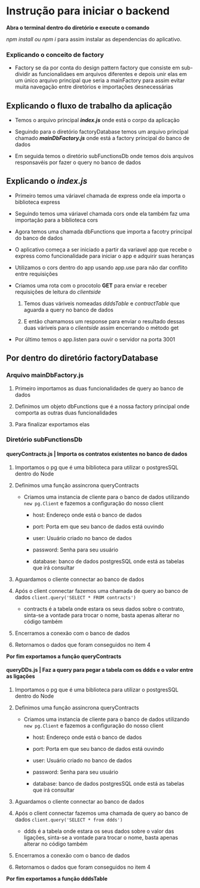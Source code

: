 # Instrução para iniciar o backend

**Abra o terminal dentro do diretório e execute o comando**

_npm install ou npm i_ para assim instalar as dependencias do aplicativo.

   ### Explicando o conceito de factory
  - Factory se da por conta do design pattern factory que consiste em sub-dividir as funcionalidaes em arquivos diferentes e depois unir         elas em um único arquivo principal que seria a mainFactory para assim evitar muita navegação entre diretórios e importações desnecessárias 

## Explicando o fluxo de trabalho da aplicação

- Temos o arquivo principal **_index.js_**  onde está o corpo da aplicação

- Seguindo para o diretório factoryDatabase temos um arquivo principal chamado **_mainDbFactory.js_** onde está a factory principal do banco de dados

- Em seguida temos o diretório subFunctionsDb onde temos dois arquivos responsavéis por fazer o query no banco de dados


## Explicando o _index.js_

- Primeiro temos uma váriavel chamada de express onde ela importa o biblioteca express

- Seguindo temos uma váriavel chamada cors onde ela também faz uma importação para a biblioteca cors

- Agora temos uma chamada dbFunctions que importa a facotry principal do banco de dados

- O aplicativo começa a ser iniciado a partir da variavel app que recebe o express como funcionalidade para iniciar o app e adquirir suas heranças

- Utilizamos o cors dentro do app usando app.use para não dar conflito entre requisições 

- Criamos uma rota com o procotolo **GET** para enviar e receber requisições de leitura do _clientside_
  1. Temos duas váriveis nomeadas _dddsTable_ e _contractTable_ que aguarda a query no banco de dados

  2. E então chamamoss um response para enviar o resultado dessas duas váriveis para o _clientside_ assim encerrando o método get

- Por último temos o app.listen para ouvir o servidor na porta 3001

## Por dentro do diretório factoryDatabase
 
  ### Arquivo mainDbFactory.js
  1. Primeiro importamos as duas funcionalidades de query ao banco de dados
  
  2. Definimos um objeto dbFunctions que é a nossa factory principal onde comporta as outras duas funcionalidades

  3. Para finalizar exportamos elas
 
 ### Diretório subFunctionsDb
 
 #### queryContracts.js | Importa os contratos existentes no banco de dados
  1. Importamos o pg que é uma biblioteca para utilizar o postgresSQL dentro do Node
  
  2. Definimos uma função assincrona queryContracts
  
     - Criamos uma instancia de cliente para o banco de dados utilizando ```new pg.Client``` e fazemos a configuração do nosso client
     
       - host: Endereço onde está o banco de dados
       
       - port: Porta em que seu banco de dados está ouvindo
       
       - user: Usuário criado no banco de dados
       
       - password: Senha para seu usuário
       
       - database: banco de dados postgresSQL onde está as tabelas que irá consultar
       
  3. Aguardamos o cliente connectar ao banco de dados

  4. Após o client connectar fazemos uma chamada de query ao banco de dados ```client.query('SELECT * FROM contracts')```
     - contracts é a tabela onde estara os seus dados sobre o contrato, sinta-se a vontade para trocar o nome, basta apenas alterar no código também

  5. Encerramos a conexão com o banco de dados

  6. Retornamos o dados que foram conseguidos no item 4

**Por fim exportamos a função queryContracts**


 #### queryDDs.js | Faz a query para pegar a tabela com os ddds e o valor entre as ligações 
 
  1. Importamos o pg que é uma biblioteca para utilizar o postgresSQL dentro do Node
  
  2. Definimos uma função assincrona queryContracts
  
     - Criamos uma instancia de cliente para o banco de dados utilizando ```new pg.Client``` e fazemos a configuração do nosso client
     
       - host: Endereço onde está o banco de dados
       
       - port: Porta em que seu banco de dados está ouvindo
       
       - user: Usuário criado no banco de dados
       
       - password: Senha para seu usuário
       
       - database: banco de dados postgresSQL onde está as tabelas que irá consultar
       
  3. Aguardamos o cliente connectar ao banco de dados

  4. Após o client connectar fazemos uma chamada de query ao banco de dados ```client.query('SELECT * from ddds')```
     - ddds é a tabela onde estara os seus dados sobre o valor das ligações, sinta-se a vontade para trocar o nome, basta apenas alterar no código também

  5. Encerramos a conexão com o banco de dados

  6. Retornamos o dados que foram conseguidos no item 4

**Por fim exportamos a função dddsTable**
